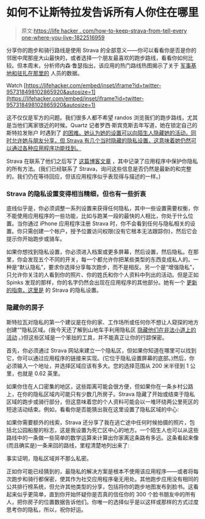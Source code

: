 # 如何不让斯特拉发告诉所有人你住在哪里

> 原文:[https://life hacker . com/how-to-keep-strava-from-tell-every one-where-you-live-1822516959](https://lifehacker.com/how-to-keep-strava-from-telling-everyone-where-you-live-1822516959)

分享你的跑步和骑行路线是使用 Strava 的全部意义——你可以看看你是否是你的邻居中爬那座大山最快的，或者选择一个朋友最喜欢的跑步路线，看看你如何比较。但本周末，分析师内森·鲁瑟指出，该应用的热门路线热图揭示了关于 [军事基地和驻扎在那里的](https://www.cnn.com/2018/01/28/politics/strava-military-bases-location/index.html) 人员的数据。

Watch [https://lifehacker.com/embed/inset/iframe?id=twitter-957318498102865920&autosize=1](https://lifehacker.com/embed/inset/iframe?id=twitter-957318498102865920&autosize=1) 

这不仅仅是军方的问题。我们很多人都不希望 randos 浏览我们的跑步路线，尤其是当他们离家很近的时候。Quartz 记者罗西·斯宾克斯去年写道，她在锁定自己的斯特拉发账户 时遇到了 [的困难。她认为她的设置可以向陌生人隐藏她的活动，同时允许她与朋友分享，但 Strava 有几个当时隐藏的隐私设置，这意味着她仍然可以通过各种应用程序功能找到。](https://qz.com/1042852/using-a-fitness-app-taught-me-the-scary-truth-about-why-privacy-settings-are-a-feminist-issue/)

Strava 在联系了他们之后写了 [这篇博客文章](https://blog.strava.com/privacy-14288/) ，其中记录了应用程序中保护你隐私的所有方法。(我们已经联系了 Strava，询问这些信息是否仍然是最新的和完整的。我们仍在等待回应，但该应用程序似乎表现得与描述的一样。)

### Strava 的隐私设置变得相当精细，但也有一些折衷

底线似乎是，你必须调整一系列设置来获得任何隐私，其中一些设置需要权衡，你不能使用应用程序的一些功能，比如与跑某一段的最快的人相比，你处于什么位置。当你通过 iPhone 应用程序注册 Strava 时，你不会看到任何与隐私相关的设置。你只需创建一个帐户，授予位置访问权限(没有它根本无法跟踪你)，然后它会提示你开始跑步或骑车。

如果你想找到隐私设置，你必须进入档案或更多屏幕，然后设置，然后隐私。在那里，你会发现五个不同的开关，每一个都允许你把某些类型的东西变成私人的。一种是“默认隐私”，要求你选择分享每次跑步，而不是相反。另一个是“增强隐私”，只允许你关注的人看到你的照片、你的姓氏和你个人资料中列出的活动。但是正如 Spinks 发现的那样，你的名字仍然会出现在应用程序的其他部分。她有一个 [更新的指南，这里是](https://qz.com/1191431/strava-privacy-concerns-here-is-how-to-safely-use-the-app/) 的 Strava 的隐私设置。

### 隐藏你的房子

斯特拉瓦对隐私的第一个建议是在你的家、工作场所或任何你不想让人窥探的地方创建“”隐私区域。(我今天还了解到山地车手利用隐私区 [隐藏他们在非法小道上的活动](http://reviews.mtbr.com/five-privacy-tricks-you-need-to-know-when-using-strava) 。)但这些区域是一个笨拙的工具，并不能真正让你的行踪保密。

首先，你必须通过 Strava 网站来建立一个隐私区，但如果你知道在哪里可以找到它，你可以通过应用程序的链接来实现。(它位于隐私设置屏幕的底部。)然后，你必须输入一个地址，并选择区域应该有多大。您的选择范围从 200 米半径到 1 公里，也就是 0.62 英里。

如果你住在人口密集的地区，这些距离可能会很方便，但如果你在一条乡村公路上，在你的隐私区域内可能只有少数几所房子。Strava 隐藏了开始或结束于隐私区域的跑步或骑行部分，但这意味着您的个人资料可能会以一堆环绕两公里死区的短途活动结束。例如，看看你是否能猜出我在这里设置了隐私区域的中心:

如果你需要额外的线索，Strava 还分享了我在逃亡途中任何时候拍摄的照片，包括北公园船屋的标志，这是我设置为死亡区中心的地方。一个陌生人也可以从这些路线中的一条做一些简单的数学运算来计算出你家离这条路有多远。这条看起来像(而且确实是)一条来回的路线，里程清楚地列出来了:

事实证明，隐私区域并不那么私密。

正如你可能已经猜到的，最隐私的解决方案是根本不使用该应用程序——或者将每次跑步和骑行都保密，使其作为社交应用程序毫无用处。其他跑步应用没有相同的公共排行榜系统，但允许其他类型的分享，包括将你的跑步地图发布到脸书。这看起来似乎更简单，直到你开始怀疑你是否真的信任你的 300 个脸书朋友中的所有人，把你房子的位置数据告诉他们。你唯一的选择似乎是以这样或那样的方式过度思考你的隐私，所以，祝你好运。